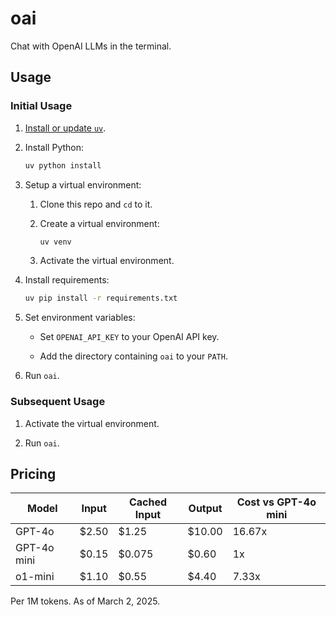 # oai

Chat with OpenAI LLMs in the terminal.

## Usage

### Initial Usage

1. [Install or update `uv`](https://github.com/astral-sh/uv?tab=readme-ov-file#installation).

2. Install Python:
   ```sh
   uv python install
   ```

3. Setup a virtual environment:

   1. Clone this repo and `cd` to it.

   2. Create a virtual environment:
      ```sh
      uv venv
      ```

   3. Activate the virtual environment.

4. Install requirements:
   ```sh
   uv pip install -r requirements.txt
   ```

5. Set environment variables:

   * Set `OPENAI_API_KEY` to your OpenAI API key.

   * Add the directory containing `oai` to your `PATH`.

6. Run `oai`.

### Subsequent Usage

1. Activate the virtual environment.

2. Run `oai`.

## Pricing

| Model       | Input | Cached Input | Output | Cost vs GPT-4o mini |
|-------------|-------|--------------|--------|---------------------|
| GPT-4o      | $2.50 | $1.25        | $10.00 | 16.67x              |
| GPT-4o mini | $0.15 | $0.075       | $0.60  | 1x                  |
| o1-mini     | $1.10 | $0.55        | $4.40  | 7.33x               |

Per 1M tokens. As of March 2, 2025.
